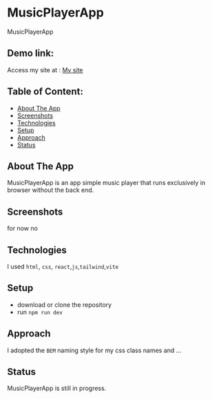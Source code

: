 # MusicPlayerApp
 MusicPlayerApp

## Demo link:
Access my site at : [My site](https://gogo200202.github.io/MusicPlayerApp/)

## Table of Content:

- [About The App](#about-the-app)
- [Screenshots](#screenshots)
- [Technologies](#technologies)
- [Setup](#setup)
- [Approach](#approach)
- [Status](#status)

## About The App
MusicPlayerApp is an app simple music player that runs exclusively in browser 
without the back end.

## Screenshots

for now no


## Technologies
I used `html`, `css`, `react`,`js`,`tailwind`,`vite`

## Setup
- download or clone the repository
- run `npm run dev`

## Approach
I adopted the `BEM` naming style for my css class names and ...

## Status
MusicPlayerApp is still in progress.
